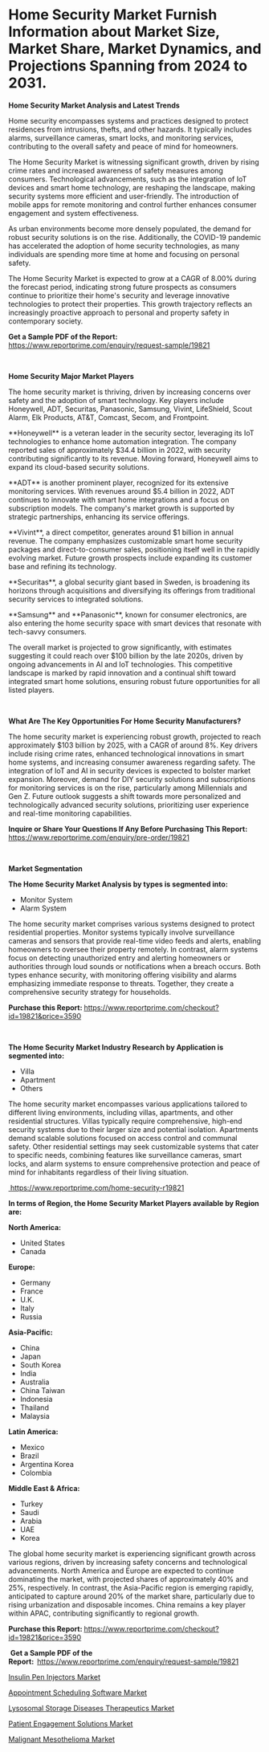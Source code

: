 <p><h1>Home Security Market Furnish Information about Market Size, Market Share, Market Dynamics, and Projections Spanning from 2024 to 2031.</h1></p><p><strong>Home Security Market Analysis and Latest Trends</strong></p>
<p><p>Home security encompasses systems and practices designed to protect residences from intrusions, thefts, and other hazards. It typically includes alarms, surveillance cameras, smart locks, and monitoring services, contributing to the overall safety and peace of mind for homeowners.</p><p>The Home Security Market is witnessing significant growth, driven by rising crime rates and increased awareness of safety measures among consumers. Technological advancements, such as the integration of IoT devices and smart home technology, are reshaping the landscape, making security systems more efficient and user-friendly. The introduction of mobile apps for remote monitoring and control further enhances consumer engagement and system effectiveness.</p><p>As urban environments become more densely populated, the demand for robust security solutions is on the rise. Additionally, the COVID-19 pandemic has accelerated the adoption of home security technologies, as many individuals are spending more time at home and focusing on personal safety.</p><p>The Home Security Market is expected to grow at a CAGR of 8.00% during the forecast period, indicating strong future prospects as consumers continue to prioritize their home's security and leverage innovative technologies to protect their properties. This growth trajectory reflects an increasingly proactive approach to personal and property safety in contemporary society.</p></p>
<p><strong>Get a Sample PDF of the Report:&nbsp;</strong> <a href="https://www.reportprime.com/enquiry/request-sample/19821?utm_campaign=973&utm_medium=2&utm_source=Github&utm_content=ia&utm_term=02122024&utm_id=home-security">https://www.reportprime.com/enquiry/request-sample/19821</a></p>
<p>&nbsp;</p>
<p><strong>Home Security Major Market Players</strong></p>
<p><p>The home security market is thriving, driven by increasing concerns over safety and the adoption of smart technology. Key players include Honeywell, ADT, Securitas, Panasonic, Samsung, Vivint, LifeShield, Scout Alarm, Elk Products, AT&T, Comcast, Secom, and Frontpoint.</p><p>**Honeywell** is a veteran leader in the security sector, leveraging its IoT technologies to enhance home automation integration. The company reported sales of approximately $34.4 billion in 2022, with security contributing significantly to its revenue. Moving forward, Honeywell aims to expand its cloud-based security solutions.</p><p>**ADT** is another prominent player, recognized for its extensive monitoring services. With revenues around $5.4 billion in 2022, ADT continues to innovate with smart home integrations and a focus on subscription models. The company's market growth is supported by strategic partnerships, enhancing its service offerings.</p><p>**Vivint**, a direct competitor, generates around $1 billion in annual revenue. The company emphasizes customizable smart home security packages and direct-to-consumer sales, positioning itself well in the rapidly evolving market. Future growth prospects include expanding its customer base and refining its technology.</p><p>**Securitas**, a global security giant based in Sweden, is broadening its horizons through acquisitions and diversifying its offerings from traditional security services to integrated solutions. </p><p>**Samsung** and **Panasonic**, known for consumer electronics, are also entering the home security space with smart devices that resonate with tech-savvy consumers. </p><p>The overall market is projected to grow significantly, with estimates suggesting it could reach over $100 billion by the late 2020s, driven by ongoing advancements in AI and IoT technologies. This competitive landscape is marked by rapid innovation and a continual shift toward integrated smart home solutions, ensuring robust future opportunities for all listed players.</p></p>
<p>&nbsp;</p>
<p><strong>What Are The Key Opportunities For Home Security Manufacturers?</strong></p>
<p><p>The home security market is experiencing robust growth, projected to reach approximately $103 billion by 2025, with a CAGR of around 8%. Key drivers include rising crime rates, enhanced technological innovations in smart home systems, and increasing consumer awareness regarding safety. The integration of IoT and AI in security devices is expected to bolster market expansion. Moreover, demand for DIY security solutions and subscriptions for monitoring services is on the rise, particularly among Millennials and Gen Z. Future outlook suggests a shift towards more personalized and technologically advanced security solutions, prioritizing user experience and real-time monitoring capabilities.</p></p>
<p><strong>Inquire or Share Your Questions If Any Before Purchasing This Report:</strong> <a href="https://www.reportprime.com/enquiry/pre-order/19821?utm_campaign=973&utm_medium=2&utm_source=Github&utm_content=ia&utm_term=02122024&utm_id=home-security">https://www.reportprime.com/enquiry/pre-order/19821</a></p>
<p>&nbsp;</p>
<p><strong>Market Segmentation</strong></p>
<p><strong>The Home Security Market Analysis by types is segmented into:</strong></p>
<p><ul><li>Monitor System</li><li>Alarm System</li></ul></p>
<p><p>The home security market comprises various systems designed to protect residential properties. Monitor systems typically involve surveillance cameras and sensors that provide real-time video feeds and alerts, enabling homeowners to oversee their property remotely. In contrast, alarm systems focus on detecting unauthorized entry and alerting homeowners or authorities through loud sounds or notifications when a breach occurs. Both types enhance security, with monitoring offering visibility and alarms emphasizing immediate response to threats. Together, they create a comprehensive security strategy for households.</p></p>
<p><strong>Purchase this Report:&nbsp;</strong><a href="https://www.reportprime.com/checkout?id=19821&price=3590&utm_campaign=973&utm_medium=2&utm_source=Github&utm_content=ia&utm_term=02122024&utm_id=home-security">https://www.reportprime.com/checkout?id=19821&price=3590</a></p>
<p>&nbsp;</p>
<p><strong>The Home Security Market Industry Research by Application is segmented into:</strong></p>
<p><ul><li>Villa</li><li>Apartment</li><li>Others</li></ul></p>
<p><p>The home security market encompasses various applications tailored to different living environments, including villas, apartments, and other residential structures. Villas typically require comprehensive, high-end security systems due to their larger size and potential isolation. Apartments demand scalable solutions focused on access control and communal safety. Other residential settings may seek customizable systems that cater to specific needs, combining features like surveillance cameras, smart locks, and alarm systems to ensure comprehensive protection and peace of mind for inhabitants regardless of their living situation.</p></p>
<p><a href="https://www.reportprime.com/home-security-r19821?utm_campaign=973&utm_medium=2&utm_source=Github&utm_content=ia&utm_term=02122024&utm_id=home-security">&nbsp;https://www.reportprime.com/home-security-r19821</a></p>
<p><strong>In terms of Region, the Home Security Market Players available by Region are:</strong></p>
<p>
    <p> <strong> North America: </strong>
        <ul>
            <li>United States</li>
            <li>Canada</li>
        </ul>
        </p> 
    <p> <strong> Europe: </strong>
        <ul>
            <li>Germany</li>
            <li>France</li>
            <li>U.K.</li>
            <li>Italy</li>
            <li>Russia</li>
        </ul>
        </p> 
    <p> <strong> Asia-Pacific: </strong>
        <ul>
            <li>China</li>
            <li>Japan</li>
            <li>South Korea</li>
            <li>India</li>
            <li>Australia</li>
            <li>China Taiwan</li>
            <li>Indonesia</li>
            <li>Thailand</li>
            <li>Malaysia</li>
        </ul>
        </p> 
    <p> <strong> Latin America: </strong>
        <ul>
            <li>Mexico</li>
            <li>Brazil</li>
            <li>Argentina Korea</li>
            <li>Colombia</li>
        </ul>
        </p> 
    <p> <strong> Middle East & Africa: </strong>
        <ul>
            <li>Turkey</li>
            <li>Saudi</li>
            <li>Arabia</li>
            <li>UAE</li>
            <li>Korea</li>
        </ul>
    </p>
    </p>
<p><p>The global home security market is experiencing significant growth across various regions, driven by increasing safety concerns and technological advancements. North America and Europe are expected to continue dominating the market, with projected shares of approximately 40% and 25%, respectively. In contrast, the Asia-Pacific region is emerging rapidly, anticipated to capture around 20% of the market share, particularly due to rising urbanization and disposable incomes. China remains a key player within APAC, contributing significantly to regional growth.</p></p>
<p><strong>Purchase this Report: </strong><a href="https://www.reportprime.com/checkout?id=19821&price=3590&utm_campaign=973&utm_medium=2&utm_source=Github&utm_content=ia&utm_term=02122024&utm_id=home-security">https://www.reportprime.com/checkout?id=19821&price=3590</a></p>
<p>&nbsp;<strong>Get a Sample PDF of the Report:&nbsp;&nbsp;</strong><a href="https://www.reportprime.com/enquiry/request-sample/19821?utm_campaign=973&utm_medium=2&utm_source=Github&utm_content=ia&utm_term=02122024&utm_id=home-security">https://www.reportprime.com/enquiry/request-sample/19821</a></p>
<p><strong></strong></p>
<p><p><a href="https://issuu.com/reportprime-2/docs/insulin-pen-injectors-market-size-2030.pptx?utm_campaign=973&utm_medium=2&utm_source=Github&utm_content=ia&utm_term=02122024&utm_id=home-security">Insulin Pen Injectors Market</a></p><p><a href="https://github.com/rodinayygacklezi/Market-Research-Report-List-1/blob/main/appointment-scheduling-software-market.md?utm_campaign=973&utm_medium=2&utm_source=Github&utm_content=ia&utm_term=02122024&utm_id=home-security">Appointment Scheduling Software Market</a></p><p><a href="https://www.linkedin.com/pulse/forecast-lysosomal-storage-diseases-therapeutics-market-from-udz9f?utm_campaign=973&utm_medium=2&utm_source=Github&utm_content=ia&utm_term=02122024&utm_id=home-security">Lysosomal Storage Diseases Therapeutics Market</a></p><p><a href="https://github.com/flnordan65e0/Market-Research-Report-List-1/blob/main/patient-engagement-solutions-market.md?utm_campaign=973&utm_medium=2&utm_source=Github&utm_content=ia&utm_term=02122024&utm_id=home-security">Patient Engagement Solutions Market</a></p><p><a href="https://www.linkedin.com/pulse/malignant-mesothelioma-market-innovations-trends-comprehensive-3micf?utm_campaign=973&utm_medium=2&utm_source=Github&utm_content=ia&utm_term=02122024&utm_id=home-security">Malignant Mesothelioma Market</a></p></p>